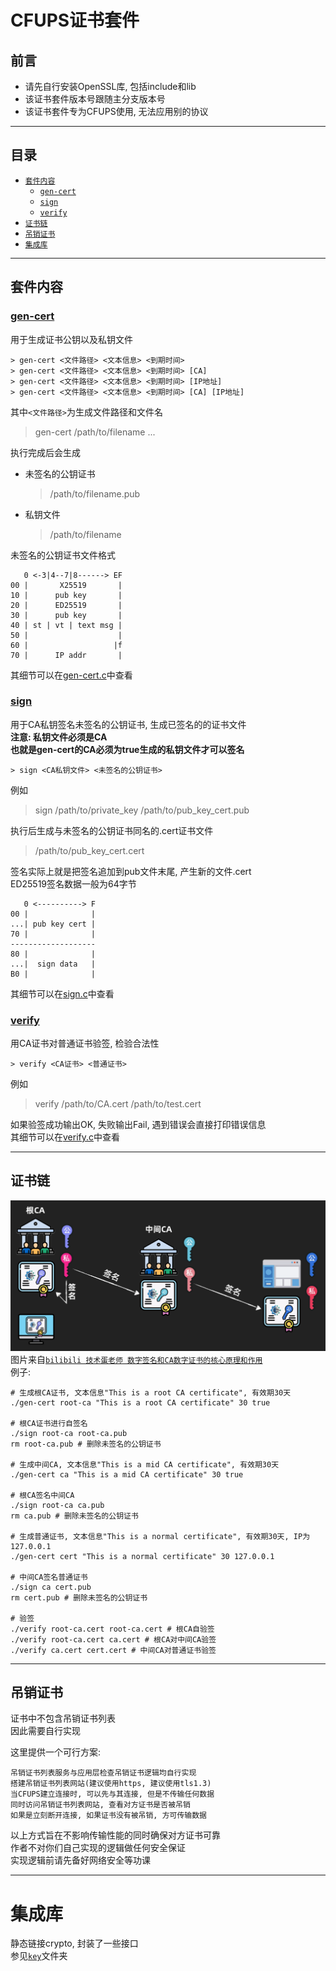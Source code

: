 # CFUPS证书套件

## 前言
* 请先自行安装OpenSSL库, 包括include和lib
* 该证书套件版本号跟随主分支版本号
* 该证书套件专为CFUPS使用, 无法应用别的协议

---
## 目录
* [`套件内容`](#套件内容)
  * [`gen-cert`](#gen-cert)
  * [`sign`](#sign)
  * [`verify`](#verify)
* [`证书链`](#证书链)
* [`吊销证书`](#吊销证书)
* [`集成库`](#集成库)

---
## 套件内容
### [gen-cert](gen-cert.c)
用于生成证书公钥以及私钥文件
```
> gen-cert <文件路径> <文本信息> <到期时间>
> gen-cert <文件路径> <文本信息> <到期时间> [CA]
> gen-cert <文件路径> <文本信息> <到期时间> [IP地址]
> gen-cert <文件路径> <文本信息> <到期时间> [CA] [IP地址]
```
其中`<文件路径>`为生成文件路径和文件名  
> gen-cert /path/to/filename ...

执行完成后会生成
* 未签名的公钥证书
  > /path/to/filename.pub
* 私钥文件
  > /path/to/filename

未签名的公钥证书文件格式
```
   0 <-3|4--7|8------> EF
00 |       X25519       |
10 |      pub key       |
20 |      ED25519       |
30 |      pub key       |
40 | st | vt | text msg |
50 |                    |
60 |                   |f
70 |      IP addr       |
```
其细节可以在[gen-cert.c](gen-cert.c)中查看

### [sign](sign.c)
用于CA私钥签名未签名的公钥证书, 生成已签名的的证书文件  
**注意: 私钥文件必须是CA**  
**也就是gen-cert的CA必须为true生成的私钥文件才可以签名**
```
> sign <CA私钥文件> <未签名的公钥证书>
```
例如
> sign /path/to/private_key /path/to/pub_key_cert.pub

执行后生成与未签名的公钥证书同名的.cert证书文件
> /path/to/pub_key_cert.cert

签名实际上就是把签名追加到pub文件末尾, 产生新的文件.cert  
ED25519签名数据一般为64字节
```
   0 <----------> F
00 |              |
...| pub key cert |
70 |              |
-------------------
80 |              |
...|  sign data   |
B0 |              |
```
其细节可以在[sign.c](sign.c)中查看

### [verify](verify.c)
用CA证书对普通证书验签, 检验合法性
```
> verify <CA证书> <普通证书>
```
例如
> verify /path/to/CA.cert /path/to/test.cert

如果验签成功输出OK, 失败输出Fail, 遇到错误会直接打印错误信息  
其细节可以在[verify.c](verify.c)中查看

---
## 证书链
![image](cert-chain.png)
图片来自[`bilibili 技术蛋老师 数字签名和CA数字证书的核心原理和作用`](https://www.bilibili.com/video/BV1mj421d7VE)  
例子:
```shell
# 生成根CA证书, 文本信息"This is a root CA certificate", 有效期30天
./gen-cert root-ca "This is a root CA certificate" 30 true

# 根CA证书进行自签名
./sign root-ca root-ca.pub
rm root-ca.pub # 删除未签名的公钥证书

# 生成中间CA, 文本信息"This is a mid CA certificate", 有效期30天
./gen-cert ca "This is a mid CA certificate" 30 true

# 根CA签名中间CA
./sign root-ca ca.pub
rm ca.pub # 删除未签名的公钥证书

# 生成普通证书, 文本信息"This is a normal certificate", 有效期30天, IP为127.0.0.1
./gen-cert cert "This is a normal certificate" 30 127.0.0.1

# 中间CA签名普通证书
./sign ca cert.pub
rm cert.pub # 删除未签名的公钥证书

# 验签
./verify root-ca.cert root-ca.cert # 根CA自验签
./verify root-ca.cert ca.cert # 根CA对中间CA验签
./verify ca.cert cert.cert # 中间CA对普通证书验签
```

---
## 吊销证书
证书中不包含吊销证书列表  
因此需要自行实现

这里提供一个可行方案:  
```
吊销证书列表服务与应用层检查吊销证书逻辑均自行实现
搭建吊销证书列表网站(建议使用https, 建议使用tls1.3)
当CFUPS建立连接时, 可以先与其连接, 但是不传输任何数据
同时访问吊销证书列表网站, 查看对方证书是否被吊销
如果是立刻断开连接, 如果证书没有被吊销, 方可传输数据
```
以上方式旨在不影响传输性能的同时确保对方证书可靠  
作者不对你们自己实现的逻辑做任何安全保证  
实现逻辑前请先备好网络安全等功课

---
# 集成库
静态链接crypto, 封装了一些接口  
参见[`key`](key)文件夹
